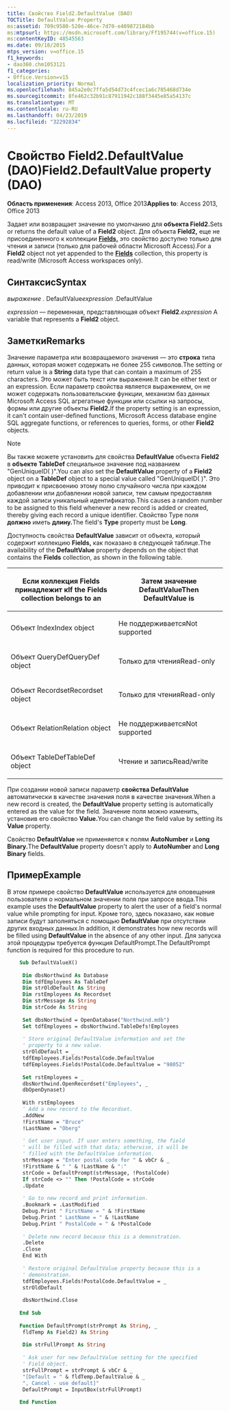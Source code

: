 ```yaml
---
title: Свойство Field2.DefaultValue (DAO)
TOCTitle: DefaultValue Property
ms:assetid: 709c9580-520e-46ce-7d70-e409872184bb
ms:mtpsurl: https://msdn.microsoft.com/library/Ff195744(v=office.15)
ms:contentKeyID: 48545563
ms.date: 09/18/2015
mtps_version: v=office.15
f1_keywords:
- dao360.chm1053121
f1_categories:
- Office.Version=v15
localization_priority: Normal
ms.openlocfilehash: 845a2e0c7ffa5d54d73c4fcec1a6c785468d734e
ms.sourcegitcommit: 8fe462c32b91c87911942c188f3445e85a54137c
ms.translationtype: MT
ms.contentlocale: ru-RU
ms.lasthandoff: 04/23/2019
ms.locfileid: "32292834"
---
```

# <a name="field2defaultvalue-property-dao"></a><span data-ttu-id="5b169-102">Свойство Field2.DefaultValue (DAO)</span><span class="sxs-lookup"><span data-stu-id="5b169-102">Field2.DefaultValue property (DAO)</span></span>

<span data-ttu-id="5b169-103">**Область применения**: Access 2013, Office 2013</span><span class="sxs-lookup"><span data-stu-id="5b169-103">**Applies to**: Access 2013, Office 2013</span></span>

<span data-ttu-id="5b169-104">Задает или возвращает значение по умолчанию для **объекта Field2.**</span><span class="sxs-lookup"><span data-stu-id="5b169-104">Sets or returns the default value of a **Field2** object.</span></span> <span data-ttu-id="5b169-105">Для объекта **Field2,** еще не присоединенного к коллекции **[Fields,](fields-collection-dao.md)** это свойство доступно только для чтения и записи (только для рабочей области Microsoft Access).</span><span class="sxs-lookup"><span data-stu-id="5b169-105">For a **Field2** object not yet appended to the **[Fields](fields-collection-dao.md)** collection, this property is read/write (Microsoft Access workspaces only).</span></span>

## <a name="syntax"></a><span data-ttu-id="5b169-106">Синтаксис</span><span class="sxs-lookup"><span data-stu-id="5b169-106">Syntax</span></span>

<span data-ttu-id="5b169-107">*выражение .* DefaultValue</span><span class="sxs-lookup"><span data-stu-id="5b169-107">*expression* .DefaultValue</span></span>

<span data-ttu-id="5b169-108">*expression* — переменная, представляющая объект **Field2**.</span><span class="sxs-lookup"><span data-stu-id="5b169-108">*expression* A variable that represents a **Field2** object.</span></span>

## <a name="remarks"></a><span data-ttu-id="5b169-109">Заметки</span><span class="sxs-lookup"><span data-stu-id="5b169-109">Remarks</span></span>

<span data-ttu-id="5b169-110">Значение параметра или возвращаемого значения — это **строка** типа данных, которая может содержать не более 255 символов.</span><span class="sxs-lookup"><span data-stu-id="5b169-110">The setting or return value is a **String** data type that can contain a maximum of 255 characters.</span></span> <span data-ttu-id="5b169-111">Это может быть текст или выражение.</span><span class="sxs-lookup"><span data-stu-id="5b169-111">It can be either text or an expression.</span></span> <span data-ttu-id="5b169-112">Если параметр свойства является выражением, он не может содержать пользовательские функции, механизм баз данных Microsoft Access SQL агрегатные функции или ссылки на запросы, формы или другие объекты **Field2.**</span><span class="sxs-lookup"><span data-stu-id="5b169-112">If the property setting is an expression, it can't contain user-defined functions, Microsoft Access database engine SQL aggregate functions, or references to queries, forms, or other **Field2** objects.</span></span>

> [!NOTE]
> <span data-ttu-id="5b169-113">Вы также можете установить для свойства **DefaultValue** объекта **Field2** в **объекте TableDef** специальное значение под названием "GenUniqueID( )".</span><span class="sxs-lookup"><span data-stu-id="5b169-113">You can also set the **DefaultValue** property of a **Field2** object on a **TableDef** object to a special value called "GenUniqueID( )".</span></span> <span data-ttu-id="5b169-114">Это приводит к присвоению этому полю случайного числа при каждом добавлении или добавлении новой записи, тем самым предоставляя каждой записи уникальный идентификатор.</span><span class="sxs-lookup"><span data-stu-id="5b169-114">This causes a random number to be assigned to this field whenever a new record is added or created, thereby giving each record a unique identifier.</span></span> <span data-ttu-id="5b169-115">Свойство Type поля **должно** иметь **длину.**</span><span class="sxs-lookup"><span data-stu-id="5b169-115">The field's **Type** property must be **Long**.</span></span>

<span data-ttu-id="5b169-116">Доступность свойства **DefaultValue** зависит от объекта, который содержит коллекцию **Fields,** как показано в следующей таблице.</span><span class="sxs-lookup"><span data-stu-id="5b169-116">The availability of the **DefaultValue** property depends on the object that contains the **Fields** collection, as shown in the following table.</span></span>

<table>
<colgroup>
<col style="width: 50%" />
<col style="width: 50%" />
</colgroup>
<thead>
<tr class="header">
<th><p><span data-ttu-id="5b169-117">Если коллекция Fields принадлежит к</span><span class="sxs-lookup"><span data-stu-id="5b169-117">If the Fields collection belongs to an</span></span></p></th>
<th><p><span data-ttu-id="5b169-118">Затем значение DefaultValue</span><span class="sxs-lookup"><span data-stu-id="5b169-118">Then DefaultValue is</span></span></p></th>
</tr>
</thead>
<tbody>
<tr class="odd">
<td><p><span data-ttu-id="5b169-119">Объект Index</span><span class="sxs-lookup"><span data-stu-id="5b169-119">Index object</span></span></p></td>
<td><p><span data-ttu-id="5b169-120">Не поддерживается</span><span class="sxs-lookup"><span data-stu-id="5b169-120">Not supported</span></span></p></td>
</tr>
<tr class="even">
<td><p><span data-ttu-id="5b169-121">Объект QueryDef</span><span class="sxs-lookup"><span data-stu-id="5b169-121">QueryDef object</span></span></p></td>
<td><p><span data-ttu-id="5b169-122">Только для чтения</span><span class="sxs-lookup"><span data-stu-id="5b169-122">Read-only</span></span></p></td>
</tr>
<tr class="odd">
<td><p><span data-ttu-id="5b169-123">Объект Recordset</span><span class="sxs-lookup"><span data-stu-id="5b169-123">Recordset object</span></span></p></td>
<td><p><span data-ttu-id="5b169-124">Только для чтения</span><span class="sxs-lookup"><span data-stu-id="5b169-124">Read-only</span></span></p></td>
</tr>
<tr class="even">
<td><p><span data-ttu-id="5b169-125">Объект Relation</span><span class="sxs-lookup"><span data-stu-id="5b169-125">Relation object</span></span></p></td>
<td><p><span data-ttu-id="5b169-126">Не поддерживается</span><span class="sxs-lookup"><span data-stu-id="5b169-126">Not supported</span></span></p></td>
</tr>
<tr class="odd">
<td><p><span data-ttu-id="5b169-127">Объект TableDef</span><span class="sxs-lookup"><span data-stu-id="5b169-127">TableDef object</span></span></p></td>
<td><p><span data-ttu-id="5b169-128">Чтение и запись</span><span class="sxs-lookup"><span data-stu-id="5b169-128">Read/write</span></span></p></td>
</tr>
</tbody>
</table>


<span data-ttu-id="5b169-129">При создании новой записи параметр **свойства DefaultValue** автоматически в качестве значения поля в качестве значения.</span><span class="sxs-lookup"><span data-stu-id="5b169-129">When a new record is created, the **DefaultValue** property setting is automatically entered as the value for the field.</span></span> <span data-ttu-id="5b169-130">Значение поля можно изменить, установив его свойство **Value.**</span><span class="sxs-lookup"><span data-stu-id="5b169-130">You can change the field value by setting its **Value** property.</span></span>

<span data-ttu-id="5b169-131">Свойство **DefaultValue** не применяется к полям **AutoNumber** и **Long Binary.**</span><span class="sxs-lookup"><span data-stu-id="5b169-131">The **DefaultValue** property doesn't apply to **AutoNumber** and **Long Binary** fields.</span></span>

## <a name="example"></a><span data-ttu-id="5b169-132">Пример</span><span class="sxs-lookup"><span data-stu-id="5b169-132">Example</span></span>

<span data-ttu-id="5b169-133">В этом примере свойство **DefaultValue** используется для оповещения пользователя о нормальном значении поля при запросе ввода.</span><span class="sxs-lookup"><span data-stu-id="5b169-133">This example uses the **DefaultValue** property to alert the user of a field's normal value while prompting for input.</span></span> <span data-ttu-id="5b169-134">Кроме того, здесь показано, как новые записи будут заполняться с помощью **DefaultValue** при отсутствии других входных данных.</span><span class="sxs-lookup"><span data-stu-id="5b169-134">In addition, it demonstrates how new records will be filled using **DefaultValue** in the absence of any other input.</span></span> <span data-ttu-id="5b169-135">Для запуска этой процедуры требуется функция DefaultPrompt.</span><span class="sxs-lookup"><span data-stu-id="5b169-135">The DefaultPrompt function is required for this procedure to run.</span></span>

```vb
    Sub DefaultValueX() 
     
     Dim dbsNorthwind As Database 
     Dim tdfEmployees As TableDef 
     Dim strOldDefault As String 
     Dim rstEmployees As Recordset 
     Dim strMessage As String 
     Dim strCode As String 
     
     Set dbsNorthwind = OpenDatabase("Northwind.mdb") 
     Set tdfEmployees = dbsNorthwind.TableDefs!Employees 
     
     ' Store original DefaultValue information and set the 
     ' property to a new value. 
     strOldDefault = _ 
     tdfEmployees.Fields!PostalCode.DefaultValue 
     tdfEmployees.Fields!PostalCode.DefaultValue = "98052" 
     
     Set rstEmployees = _ 
     dbsNorthwind.OpenRecordset("Employees", _ 
     dbOpenDynaset) 
     
     With rstEmployees 
     ' Add a new record to the Recordset. 
     .AddNew 
     !FirstName = "Bruce" 
     !LastName = "Oberg" 
     
     ' Get user input. If user enters something, the field 
     ' will be filled with that data; otherwise, it will be 
     ' filled with the DefaultValue information. 
     strMessage = "Enter postal code for " & vbCr & _ 
     !FirstName & " " & !LastName & ":" 
     strCode = DefaultPrompt(strMessage, !PostalCode) 
     If strCode <> "" Then !PostalCode = strCode 
     .Update 
     
     ' Go to new record and print information. 
     .Bookmark = .LastModified 
     Debug.Print " FirstName = " & !FirstName 
     Debug.Print " LastName = " & !LastName 
     Debug.Print " PostalCode = " & !PostalCode 
     
     ' Delete new record because this is a demonstration. 
     .Delete 
     .Close 
     End With 
     
     ' Restore original DefaultValue property because this is a 
     ' demonstration. 
     tdfEmployees.Fields!PostalCode.DefaultValue = _ 
     strOldDefault 
     
     dbsNorthwind.Close 
     
    End Sub 
     
    Function DefaultPrompt(strPrompt As String, _ 
     fldTemp As Field2) As String 
     
     Dim strFullPrompt As String 
     
     ' Ask user for new DefaultValue setting for the specified 
     ' Field object. 
     strFullPrompt = strPrompt & vbCr & _ 
     "[Default = " & fldTemp.DefaultValue & _ 
     ", Cancel - use default]" 
     DefaultPrompt = InputBox(strFullPrompt) 
     
    End Function
```

